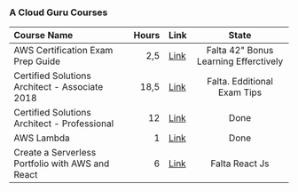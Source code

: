 ### A Cloud Guru Courses

| Course Name | Hours | Link | State |
| :--- | ---: | --- | :---: |
| AWS Certification Exam Prep Guide | 2,5 | [Link](https://acloud.guru/course/aws-certification-preparation/dashboard) | Falta 42" Bonus Learning Efferctively |
| Certified Solutions Architect - Associate 2018 | 18,5 | [Link](https://acloud.guru/course/aws-certified-solutions-architect-associate/dashboard) | Falta. Edditional Exam Tips |
| Certified Solutions Architect - Professional | 12 | [Link](https://acloud.guru/course/aws-certified-solutions-architect-professional/dashboard) | Done |
| AWS Lambda | 1 | [Link](https://acloud.guru/course/aws-lambda/dashboard) | Done |
| Create a Serverless Portfolio with AWS and React | 6 | [Link](https://acloud.guru/course/serverless-portfolio-with-react/dashboard) | Falta React Js |
